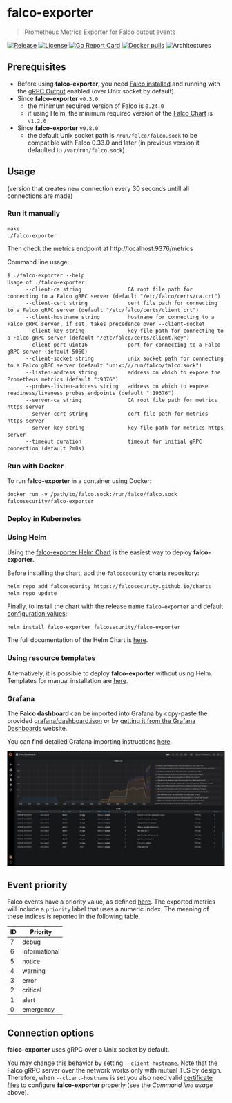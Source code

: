 # falco-exporter 
> Prometheus Metrics Exporter for Falco output events

[![Release](https://img.shields.io/github/release/falcosecurity/falco-exporter.svg?style=flat-square)](https://github.com/falcosecurity/falco-exporter/releases/latest)
[![License](https://img.shields.io/github/license/falcosecurity/falco-exporter?style=flat-square)](LICENSE)
[![Go Report Card](https://goreportcard.com/badge/github.com/falcosecurity/falco-exporter?style=flat-square)](https://goreportcard.com/report/github.com/falcosecurity/falco-exporter)
[![Docker pulls](https://img.shields.io/docker/pulls/falcosecurity/falco-exporter?style=flat-square)](https://hub.docker.com/r/falcosecurity/falco-exporter)
![Architectures](https://img.shields.io/badge/ARCHS-x86__64%7Caarch64-blueviolet?style=flat-square)

## Prerequisites

- Before using **falco-exporter**, you need [Falco installed](https://falco.org/docs/getting-started/installation/) and running with the [gRPC Output](https://falco.org/docs/grpc/) enabled (over Unix socket by default).
- Since **falco-exporter** `v0.3.0`: 
  - the minimum required version of Falco is `0.24.0`
  - if using Helm, the minimum required version of the [Falco Chart](https://github.com/falcosecurity/charts/tree/master/falco) is `v1.2.0`
- Since **falco-exporter** `v0.8.0`:
  - the default Unix socket path is `/run/falco/falco.sock` to be compatible with Falco 0.33.0 and later (in previous version it defaulted to `/var/run/falco.sock`)

## Usage
(version that creates new connection every 30 seconds untill all connections are made)


### Run it manually

```shell
make
./falco-exporter
```
Then check the metrics endpoint at http://localhost:9376/metrics

Command line usage:
```
$ ./falco-exporter --help
Usage of ./falco-exporter:
      --client-ca string               CA root file path for connecting to a Falco gRPC server (default "/etc/falco/certs/ca.crt")
      --client-cert string             cert file path for connecting to a Falco gRPC server (default "/etc/falco/certs/client.crt")
      --client-hostname string         hostname for connecting to a Falco gRPC server, if set, takes precedence over --client-socket
      --client-key string              key file path for connecting to a Falco gRPC server (default "/etc/falco/certs/client.key")
      --client-port uint16             port for connecting to a Falco gRPC server (default 5060)
      --client-socket string           unix socket path for connecting to a Falco gRPC server (default "unix:///run/falco/falco.sock")
      --listen-address string          address on which to expose the Prometheus metrics (default ":9376")
      --probes-listen-address string   address on which to expose readiness/liveness probes endpoints (default ":19376")
      --server-ca string               CA root file path for metrics https server
      --server-cert string             cert file path for metrics https server
      --server-key string              key file path for metrics https server
      --timeout duration               timeout for initial gRPC connection (default 2m0s)
```

### Run with Docker

To run **falco-exporter** in a container using Docker:

```shell
docker run -v /path/to/falco.sock:/run/falco/falco.sock falcosecurity/falco-exporter
```

### Deploy in Kubernetes

### Using Helm

Using the [falco-exporter Helm Chart](https://github.com/falcosecurity/charts/tree/master/falco-exporter) is the easiest way to deploy **falco-exporter**.

Before installing the chart, add the `falcosecurity` charts repository:

```shell
helm repo add falcosecurity https://falcosecurity.github.io/charts
helm repo update
```

Finally, to install the chart with the release name `falco-exporter` and default [configuration values](https://github.com/falcosecurity/charts/blob/master/falco-exporter/values.yaml):

```shell
helm install falco-exporter falcosecurity/falco-exporter
```

The full documentation of the Helm Chart is [here](https://github.com/falcosecurity/charts/tree/master/falco-exporter).

### Using resource templates

Alternatively, it is possible to deploy **falco-exporter** without using Helm. Templates for manual installation are [here](deploy/k8s/falco-exporter).

### Grafana

The **Falco dashboard** can be imported into Grafana by copy-paste the provided [grafana/dashboard.json](grafana/dashboard.json) or by [getting it from the Grafana Dashboards](https://grafana.com/grafana/dashboards/11914) website.

You can find detailed Grafana importing instructions [here](https://grafana.com/docs/reference/export_import/).

![Falco dashboard](https://github.com/falcosecurity/falco-exporter/raw/master/grafana/preview.png)

## Event priority

Falco events have a priority value, as defined [here](https://github.com/falcosecurity/falco/blob/b76420fe471f8af220d742543637b5aae02ee556/userspace/engine/falco_common.h#L82-L89).
The exported metrics will include a `priority` label that uses a numeric index. The meaning of these indices is reported in the following table.

| ID  | Priority      |
| --- | ------------- |
| 7   | debug         |
| 6   | informational |
| 5   | notice        |
| 4   | warning       |
| 3   | error         |
| 2   | critical      |
| 1   | alert         |
| 0   | emergency     |

## Connection options

**falco-exporter** uses gRPC over a Unix socket by default. 

You may change this behavior by setting `--client-hostname`. Note that the Falco gRPC server over the network works only with mutual TLS by design. Therefore, when `--client-hostname` is set  you also need valid [certificate files](https://falco.org/docs/grpc/#certificates) to configure **falco-exporter** properly (see the *Command line usage* above).
